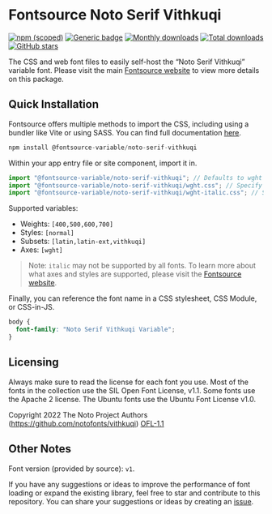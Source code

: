 # Fontsource Noto Serif Vithkuqi

[![npm (scoped)](https://img.shields.io/npm/v/@fontsource-variable/noto-serif-vithkuqi?color=brightgreen)](https://www.npmjs.com/package/@fontsource-variable/noto-serif-vithkuqi) [![Generic badge](https://img.shields.io/badge/fontsource-passing-brightgreen)](https://github.com/fontsource/fontsource) [![Monthly downloads](https://badgen.net/npm/dm/@fontsource-variable/noto-serif-vithkuqi)](https://github.com/fontsource/fontsource) [![Total downloads](https://badgen.net/npm/dt/@fontsource-variable/noto-serif-vithkuqi)](https://github.com/fontsource/fontsource) [![GitHub stars](https://img.shields.io/github/stars/fontsource/fontsource.svg?style=social&label=Star)](https://github.com/fontsource/fontsource/stargazers)

The CSS and web font files to easily self-host the “Noto Serif Vithkuqi” variable font. Please visit the main [Fontsource website](https://fontsource.org/fonts/noto-serif-vithkuqi) to view more details on this package.

## Quick Installation

Fontsource offers multiple methods to import the CSS, including using a bundler like Vite or using SASS. You can find full documentation [here](https://fontsource.org/docs/getting-started/introduction).

```javascript
npm install @fontsource-variable/noto-serif-vithkuqi
```

Within your app entry file or site component, import it in.

```javascript
import "@fontsource-variable/noto-serif-vithkuqi"; // Defaults to wght axis
import "@fontsource-variable/noto-serif-vithkuqi/wght.css"; // Specify axis
import "@fontsource-variable/noto-serif-vithkuqi/wght-italic.css"; // Specify axis and style
```

Supported variables:
- Weights: `[400,500,600,700]`
- Styles: `[normal]`
- Subsets: `[latin,latin-ext,vithkuqi]`
- Axes: `[wght]`

> Note: `italic` may not be supported by all fonts. To learn more about what axes and styles are supported, please visit the [Fontsource website](https://fontsource.org/fonts/noto-serif-vithkuqi).

Finally, you can reference the font name in a CSS stylesheet, CSS Module, or CSS-in-JS.

```css
body {
  font-family: "Noto Serif Vithkuqi Variable";
}
```

## Licensing
Always make sure to read the license for each font you use. Most of the fonts in the collection use the SIL Open Font License, v1.1. Some fonts use the Apache 2 license. The Ubuntu fonts use the Ubuntu Font License v1.0.

Copyright 2022 The Noto Project Authors (https://github.com/notofonts/vithkuqi)
[OFL-1.1](http://scripts.sil.org/OFL)

## Other Notes
Font version (provided by source): `v1`.

If you have any suggestions or ideas to improve the performance of font loading or expand the existing library, feel free to star and contribute to this repository. You can share your suggestions or ideas by creating an [issue](https://github.com/fontsource/fontsource/issues).